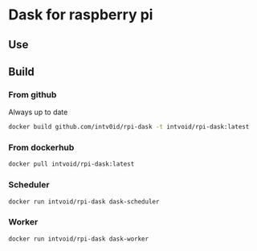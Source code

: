# Dask for raspberry pi

## Use

## Build

### From github

Always up to date

```bash
docker build github.com/intv0id/rpi-dask -t intvoid/rpi-dask:latest
```

### From dockerhub

```bash
docker pull intvoid/rpi-dask:latest
```

### Scheduler

```bash
docker run intvoid/rpi-dask dask-scheduler
```

### Worker

```bash
docker run intvoid/rpi-dask dask-worker
```


